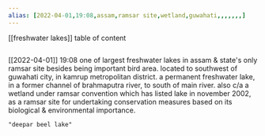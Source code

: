 ```yaml
---
alias: [2022-04-01,19:08,assam,ramsar site,wetland,guwahati,,,,,,,]
---
```

[[freshwater lakes]]
table of content
```toc
```

[[2022-04-01]] 19:08
one of largest freshwater lakes in assam & state's only ramsar site besides being important bird area.
located to southwest of guwahati city, in kamrup metropolitan district.
a permanent freshwater lake, in a former channel of brahmaputra river, to south of main river.
also c/a a wetland under ramsar convention which has listed lake in november 2002, as a ramsar site for undertaking conservation measures
based on its biological & environmental importance.
```query
"deepar beel lake"
```